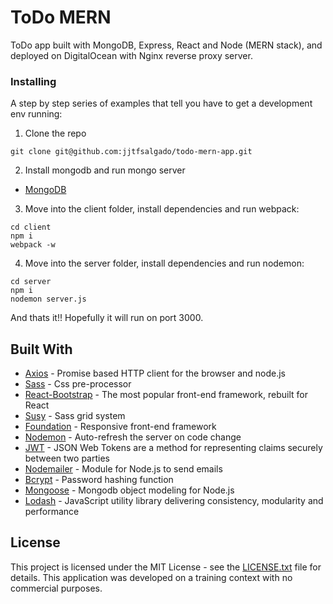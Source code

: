 # ToDo MERN 
ToDo app built with MongoDB, Express, React and Node (MERN stack), and deployed on DigitalOcean with Nginx reverse proxy server. 

### Installing

A step by step series of examples that tell you have to get a development env running:

1. Clone the repo
```
git clone git@github.com:jjtfsalgado/todo-mern-app.git
```

2. Install mongodb and run mongo server
* [MongoDB](https://docs.mongodb.com/manual/installation/)

3. Move into the client folder, install dependencies and run webpack:
```
cd client
npm i
webpack -w
```
4. Move into the server folder, install dependencies and run nodemon:
```
cd server
npm i
nodemon server.js
```
And thats it!! Hopefully it will run on port 3000.

## Built With

* [Axios](https://github.com/mzabriskie/axios) - Promise based HTTP client for the browser and node.js
* [Sass](http://sass-lang.com/) - Css pre-processor
* [React-Bootstrap](https://react-bootstrap.github.io/) - The most popular front-end framework, rebuilt for React
* [Susy](http://susy.oddbird.net/) - Sass grid system
* [Foundation](http://foundation.zurb.com/) - Responsive front-end framework
* [Nodemon](https://nodemon.io/) - Auto-refresh the server on code change
* [JWT](https://jwt.io/) - JSON Web Tokens are a method for representing claims securely between two parties
* [Nodemailer](https://nodemailer.com/about/) - Module for Node.js to send emails
* [Bcrypt](https://github.com/dcodeIO/bcrypt.js/blob/master/README.md) - Password hashing function
* [Mongoose](http://mongoosejs.com/) - Mongodb object modeling for Node.js
* [Lodash](https://lodash.com/) - JavaScript utility library delivering consistency, modularity and performance

## License

This project is licensed under the MIT License - see the [LICENSE.txt](LICENSE.txt) file for details. This application was developed on a training context with no commercial purposes.
